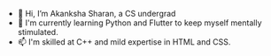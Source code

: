 - 👋 Hi, I’m Akanksha Sharan, a CS undergrad
- 🌱 I'm currently learning Python and Flutter to keep myself mentally stimulated.
- 📫 I'm skilled at C++ and mild expertise in HTML and CSS.



